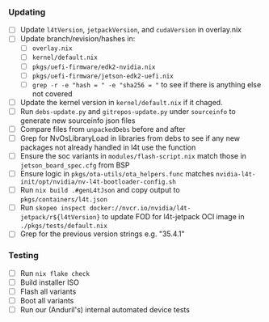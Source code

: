 ### Updating
- [ ] Update `l4tVersion`, `jetpackVersion`, and `cudaVersion` in overlay.nix
- [ ] Update branch/revision/hashes in:
    - [ ] `overlay.nix`
    - [ ] `kernel/default.nix`
    - [ ] `pkgs/uefi-firmware/edk2-nvidia.nix`
    - [ ] `pkgs/uefi-firmware/jetson-edk2-uefi.nix`
    - [ ] `grep -r -e "hash = " -e "sha256 = "` to see if there is anything else not covered
- [ ] Update the kernel version in `kernel/default.nix` if it chaged.
- [ ] Run `debs-update.py` and `gitrepos-update.py` under `sourceinfo` to generate new sourceinfo json files
- [ ] Compare files from `unpackedDebs` before and after
- [ ] Grep for NvOsLibraryLoad in libraries from debs to see if any new packages not already handled in l4t use the function
- [ ] Ensure the soc variants in `modules/flash-script.nix` match those in `jetson_board_spec.cfg` from BSP
- [ ] Ensure logic in `pkgs/ota-utils/ota_helpers.func` matches `nvidia-l4t-init/opt/nvidia/nv-l4t-bootloader-config.sh`
- [ ] Run `nix build .#genL4tJson` and copy output to `pkgs/containers/l4t.json`
- [ ] Run `skopeo inspect docker://nvcr.io/nvidia/l4t-jetpack/r${l4tVersion}` to update FOD for l4t-jetpack OCI image in `./pkgs/tests/default.nix`
- [ ] Grep for the previous version strings e.g. "35.4.1"

### Testing
- [ ] Run `nix flake check`
- [ ] Build installer ISO
- [ ] Flash all variants
- [ ] Boot all variants
- [ ] Run our (Anduril's) internal automated device tests
